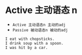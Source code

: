 # Active 主动语态 n

- `Active 主动语态n 主动的adj`
- `Passive 被动语态n 被动的adj`

```
I eat with chopsticks.
I drink soup with a spoon.
I was hit by a car.
```
